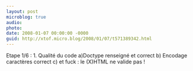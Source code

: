 ```yaml
---
layout: post
microblog: true
audio: 
photo: 
date: 2008-01-07 00:00:00 -0000
guid: http://xtof.micro.blog/2008/01/07/t571389342.html
---
```

Etape 1/6 : 1. Qualité du code  a)Doctype renseigné et correct b) Encodage caractères correct c) et fuck : le (X)HTML ne valide pas !
